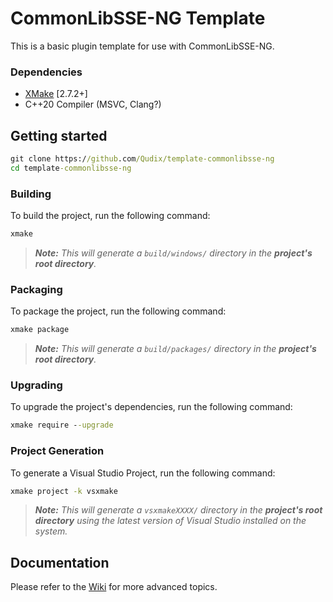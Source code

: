 # CommonLibSSE-NG Template

This is a basic plugin template for use with CommonLibSSE-NG.

### Dependencies
* [XMake](https://xmake.io) [2.7.2+]
* C++20 Compiler (MSVC, Clang?)

## Getting started
```bat
git clone https://github.com/Qudix/template-commonlibsse-ng
cd template-commonlibsse-ng
```

### Building
To build the project, run the following command:
```bat
xmake
```

> ***Note:*** *This will generate a `build/windows/` directory in the **project's root directory**.*

### Packaging
To package the project, run the following command:
```bat
xmake package
```

> ***Note:*** *This will generate a `build/packages/` directory in the **project's root directory**.*

### Upgrading
To upgrade the project's dependencies, run the following command:
```bat
xmake require --upgrade
```

### Project Generation
To generate a Visual Studio Project, run the following command:
```bat
xmake project -k vsxmake
```

> ***Note:*** *This will generate a `vsxmakeXXXX/` directory in the **project's root directory** using the latest version of Visual Studio installed on the system.*

## Documentation
Please refer to the [Wiki](../../wiki/Home) for more advanced topics.
